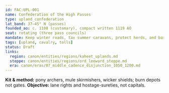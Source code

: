 ```yaml
---
id: FAC:UPL-001
name: Confederation of the High Passes
type: upland_confederation
lat_band: 37–45° N (passes)
founded_ao: c. 1108 (customary), compact written 1119 AO
seat: rotating (three pass councils)
mandate: Keep winter roads, tax summer caravans, protect herds, and bargain tribute with lowland chancelleries.
tags: [upland, cavalry, tolls]
status: Draft
links:
  region: canon/entities/regions/kaheet_uplands.md
  steppe: canon/entities/regions/ord_leeward_steppe.md
  era: canon/eras/07_middle_cadence_disjunction_1050_1200.md
---
```

**Kit & method:** pony archers, mule skirmishers, wicker shields; burn depots not gates. **Objective:** lane rights and hostage-sureties, not capitals.
